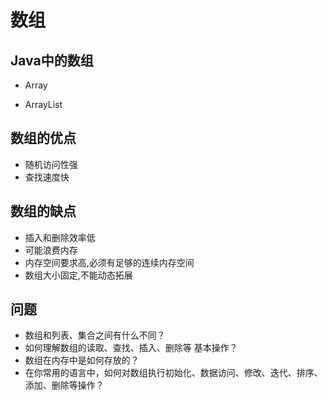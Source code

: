 # 数组

## Java中的数组

-  Array

- ArrayList

## 数组的优点

- 随机访问性强
- 查找速度快

## 数组的缺点

- 插入和删除效率低
- 可能浪费内存
- 内存空间要求高,必须有足够的连续内存空间
- 数组大小固定,不能动态拓展

## 问题

- 数组和列表、集合之间有什么不同？
- 如何理解数组的读取、查找、插入、删除等 基本操作？
- 数组在内存中是如何存放的？
- 在你常用的语言中，如何对数组执行初始化、数据访问、修改、迭代、排序、添加、删除等操作？

